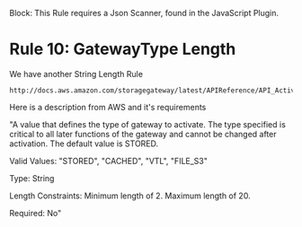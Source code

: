 Block: This Rule requires a Json Scanner, found in the JavaScript Plugin.

# Rule 10: GatewayType Length

We have another String Length Rule

```
http://docs.aws.amazon.com/storagegateway/latest/APIReference/API_ActivateGateway.html#API_ActivateGateway_RequestSyntax
```

Here is a description from AWS and it's requirements

"A value that defines the type of gateway to activate. 
The type specified is critical to all later functions of the gateway 
and cannot be changed after activation. The default value is STORED.

Valid Values: "STORED", "CACHED", "VTL", "FILE_S3"

Type: String

Length Constraints: Minimum length of 2. Maximum length of 20.

Required: No"

